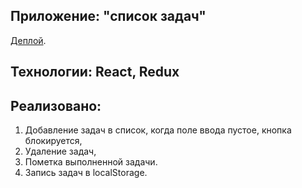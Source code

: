 ## Приложение: "список задач"

[Деплой](https://todotest-xi.vercel.app/).

## Технологии: React, Redux

## Реализовано:

1. Добавление задач в список, когда поле ввода пустое, кнопка блокируется,
2. Удаление задач,
3. Пометка выполненной задачи.
4. Запись задач в localStorage.
